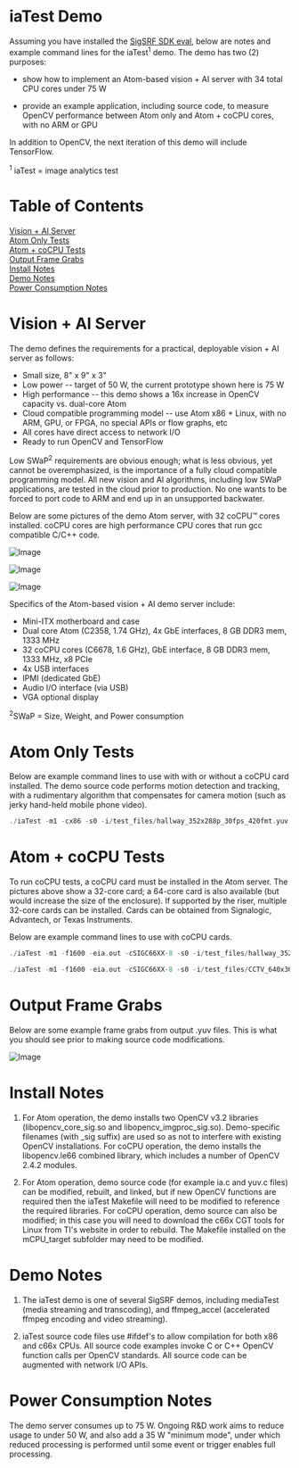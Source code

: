 # iaTest Demo

Assuming you have installed the [SigSRF SDK eval](https://github.com/signalogic/SigSRF_SDK), below are notes and example command lines for the iaTest<sup>1</sup> demo.  The demo has two (2) purposes:

 - show how to implement an Atom-based vision + AI server with 34 total CPU cores under 75 W
 
 - provide an example application, including source code, to measure OpenCV performance between Atom only and Atom + coCPU cores, with no ARM or GPU

In addition to OpenCV, the next iteration of this demo will include TensorFlow.

<sup>1</sup> iaTest = image analytics test

# Table of Contents

[Vision + AI Server](#AtomServer)<br/>
[Atom Only Tests](#AtomTests)<br/>
[Atom + coCPU Tests](#coCPUTests)<br/>
[Output Frame Grabs](#OutputFrameGrabs)<br/>
[Install Notes](#InstallNotes)<br/>
[Demo Notes](#DemoNotes)<br/>
[Power Consumption Notes](#PowerConsumptionNotes)<br/>

<a name="AtomServer"></a>
# Vision + AI Server

The demo defines the requirements for a practical, deployable vision + AI server as follows:

* Small size, 8" x 9" x 3"
* Low power -- target of 50 W, the current prototype shown here is 75 W
* High performance -- this demo shows a 16x increase in OpenCV capacity vs. dual-core Atom
* Cloud compatible programming model -- use Atom x86 + Linux, with no ARM, GPU, or FPGA, no special APIs or flow graphs, etc
* All cores have direct access to network I/O
* Ready to run OpenCV and TensorFlow

Low SWaP<sup>2</sup> requirements are obvious enough; what is less obvious, yet cannot be overemphasized, is the importance of a fully cloud compatible programming model.  All new vision and AI algorithms, including low SWaP applications, are tested in the cloud prior to production.  No one wants to be forced to port code to ARM and end up in an unsupported backwater.

Below are some pictures of the demo Atom server, with 32 coCPU&trade; cores installed. coCPU cores are high performance CPU cores that run gcc compatible C/C++ code.

![Image](https://github.com/signalogic/SigSRF_SDK/blob/master/images/Local_AI_server_C2358_32cores_iso_view.png?raw=true "AI + vision Atom server, iso view")

![Image](https://github.com/signalogic/SigSRF_SDK/blob/master/images/Small_AI_server_32cores_iso_view.png?raw=true "AI + vision Atom server, with top removed showing coCPU card installation")

![Image](https://github.com/signalogic/SigSRF_SDK/blob/master/images/Small_AI_server_32cores_top_view.png?raw=true "AI + vision Atom server, top view")

Specifics of the Atom-based vision + AI demo server include:

* Mini-ITX motherboard and case
* Dual core Atom (C2358, 1.74 GHz), 4x GbE interfaces, 8 GB DDR3 mem, 1333 MHz
* 32 coCPU cores (C6678, 1.6 GHz), GbE interface, 8 GB DDR3 mem, 1333 MHz, x8 PCIe
* 4x USB interfaces
* IPMI (dedicated GbE)
* Audio I/O interface (via USB)
* VGA optional display

<sup>2</sup>SWaP = Size, Weight, and Power consumption

<a name="AtomTests"></a>
# Atom Only Tests

Below are example command lines to use with with or without a coCPU card installed.  The demo source code performs motion detection and tracking, with a rudimentary algorithm that compensates for camera motion (such as jerky hand-held mobile phone video).

```C
./iaTest -m1 -cx86 -s0 -i/test_files/hallway_352x288p_30fps_420fmt.yuv -x352 -y288 -ohallway_test.yuv -l0x01000003
```
<a name="coCPUTests"></a>
# Atom + coCPU Tests

To run coCPU tests, a coCPU card must be installed in the Atom server.  The pictures above show a 32-core card; a 64-core card is also available (but would increase the size of the enclosure).  If supported by the riser, multiple 32-core cards can be installed.  Cards can be obtained from Signalogic, Advantech, or Texas Instruments.

Below are example command lines to use with coCPU cards.

```C
./iaTest -m1 -f1600 -eia.out -cSIGC66XX-8 -s0 -i/test_files/hallway_352x288p_30fps_420fmt.yuv -x352 -y288 -ohallway_test.yuv -l0x01000003

./iaTest -m1 -f1600 -eia.out -cSIGC66XX-8 -s0 -i/test_files/CCTV_640x360p_30fps_420fmt.yuv -x640 -y360 -occtv_test.yuv -l0x01100003
```
<a name="OutputFrameGrabs"></a>
# Output Frame Grabs

Below are some example frame grabs from output .yuv files.  This is what you should see prior to making source code modifications.

![Image](https://github.com/signalogic/SigSRF_SDK/blob/master/images/Surveillance_video_detection_algorithm_concurrent_suspects.png?raw=true "Object tracking and stats printout in mobile phone capture of CCTV surveillance video")

<a name="InstallNotes"></a>
# Install Notes

1) For Atom operation, the demo installs two OpenCV v3.2 libraries (libopencv_core_sig.so and libopencv_imgproc_sig.so).  Demo-specific filenames (with \_sig suffix) are used so as not to interfere with existing OpenCV installations.  For coCPU operation, the demo installs the libopencv.le66 combined library, which includes a number of OpenCV 2.4.2 modules.

2) For Atom operation, demo source code (for example ia.c and yuv.c files) can be modified, rebuilt, and linked, but if new OpenCV functions are required then the iaTest Makefile will need to be modified to reference the required libraries.  For coCPU operation, demo source can also be modified; in this case you will need to download the c66x CGT tools for Linux from TI's website in order to rebuild.  The Makefile installed on the mCPU_target subfolder may need to be modified.

<a name="DemoNotes"></a>
# Demo Notes

1) The iaTest demo is one of several SigSRF demos, including mediaTest (media streaming and transcoding), and ffmpeg_accel (accelerated ffmpeg encoding and video streaming).

2) iaTest source code files use #ifdef's to allow compilation for both x86 and c66x CPUs.  All source code examples invoke C or C++ OpenCV function calls per OpenCV standards.  All source code can be augmented with network I/O APIs.

<a name="PowerConsumptionNotes"></a>
# Power Consumption Notes

The demo server consumes up to 75 W.  Ongoing R&D work aims to reduce usage to under 50 W, and also add a 35 W "minimum mode", under which reduced processing is performed until some event or trigger enables full processing.
